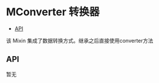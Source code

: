 <!-- 该 README.md 根据 api.yaml 和 docs/*.md 自动生成，为了方便在 GitHub 和 NPM 上查阅。如需修改，请查看源文件 -->

# MConverter 转换器

- [API]()


该 Mixin 集成了数据转换方式。继承之后直接使用converter方法

## API

暂无
